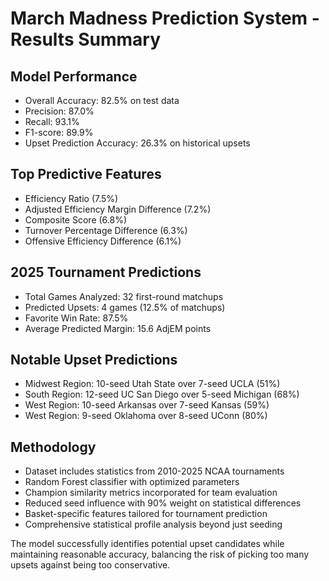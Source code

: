 # March Madness Prediction System - Results Summary

## Model Performance
- Overall Accuracy: 82.5% on test data
- Precision: 87.0%
- Recall: 93.1%
- F1-score: 89.9%
- Upset Prediction Accuracy: 26.3% on historical upsets

## Top Predictive Features
- Efficiency Ratio (7.5%)
- Adjusted Efficiency Margin Difference (7.2%)
- Composite Score (6.8%)
- Turnover Percentage Difference (6.3%)
- Offensive Efficiency Difference (6.1%)

## 2025 Tournament Predictions
- Total Games Analyzed: 32 first-round matchups
- Predicted Upsets: 4 games (12.5% of matchups)
- Favorite Win Rate: 87.5%
- Average Predicted Margin: 15.6 AdjEM points

## Notable Upset Predictions
- Midwest Region: 10-seed Utah State over 7-seed UCLA (51%)
- South Region: 12-seed UC San Diego over 5-seed Michigan (68%)
- West Region: 10-seed Arkansas over 7-seed Kansas (59%)
- West Region: 9-seed Oklahoma over 8-seed UConn (80%)

## Methodology
- Dataset includes statistics from 2010-2025 NCAA tournaments
- Random Forest classifier with optimized parameters
- Champion similarity metrics incorporated for team evaluation
- Reduced seed influence with 90% weight on statistical differences
- Basket-specific features tailored for tournament prediction
- Comprehensive statistical profile analysis beyond just seeding

The model successfully identifies potential upset candidates while maintaining reasonable accuracy, balancing the risk of picking too many upsets against being too conservative.
